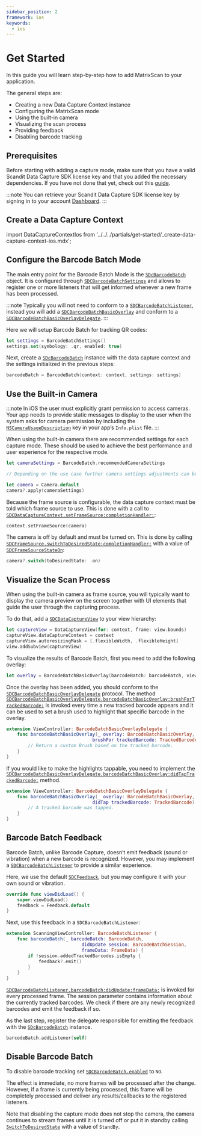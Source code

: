```yaml
---
sidebar_position: 2
framework: ios
keywords:
  - ios
---
```


# Get Started

In this guide you will learn step-by-step how to add MatrixScan to your application.

The general steps are:

- Creating a new Data Capture Context instance
- Configuring the MatrixScan mode
- Using the built-in camera
- Visualizing the scan process
- Providing feedback
- Disabling barcode tracking

## Prerequisites

Before starting with adding a capture mode, make sure that you have a valid Scandit Data Capture SDK license key and that you added the necessary dependencies. If you have not done that yet, check out this [guide](/sdks/ios/add-sdk.md).

:::note
You can retrieve your Scandit Data Capture SDK license key by signing in to your account [Dashboard](https://ssl.scandit.com/dashboard/sign-in).
:::

## Create a Data Capture Context

import DataCaptureContextIos from '../../../partials/get-started/_create-data-capture-context-ios.mdx';

<DataCaptureContextIos/>

## Configure the Barcode Batch Mode

The main entry point for the Barcode Batch Mode is the [`SDcBarcodeBatch`](https://docs.scandit.com/data-capture-sdk/ios/barcode-capture/api/barcode-batch.html#class-scandit.datacapture.barcode.batch.BarcodeBatch) object. It is configured through [`SDCBarcodeBatchSettings`](https://docs.scandit.com/data-capture-sdk/ios/barcode-capture/api/barcode-batch-settings.html#class-scandit.datacapture.barcode.batch.BarcodeBatchSettings) and allows to register one or more listeners that will get informed whenever a new frame has been processed.

:::note
Typically you will not need to conform to a [`SDCBarcodeBatchListener`](https://docs.scandit.com/data-capture-sdk/ios/barcode-capture/api/barcode-batch-listener.html#interface-scandit.datacapture.barcode.batch.IBarcodeBatchListener), instead you will add a [`SDCBarcodeBatchBasicOverlay`](https://docs.scandit.com/data-capture-sdk/ios/barcode-capture/api/ui/barcode-batch-basic-overlay.html#class-scandit.datacapture.barcode.batch.ui.BarcodeBatchBasicOverlay) and conform to a [`SDCBarcodeBatchBasicOverlayDelegate`](https://docs.scandit.com/data-capture-sdk/ios/barcode-capture/api/ui/barcode-batch-basic-overlay-listener.html#interface-scandit.datacapture.barcode.batch.ui.IBarcodeBatchBasicOverlayListener).
:::

Here we will setup Barcode Batch for tracking QR codes:

```swift
let settings = BarcodeBatchSettings()
settings.set(symbology: .qr, enabled: true)
```

Next, create a [`SDcBarcodeBatch`](https://docs.scandit.com/data-capture-sdk/ios/barcode-capture/api/barcode-batch.html#class-scandit.datacapture.barcode.batch.BarcodeBatch) instance with the data capture context and the settings initialized in the previous steps:

```swift
barcodeBatch = BarcodeBatch(context: context, settings: settings)
```

## Use the Built-in Camera

:::note
In iOS the user must explicitly grant permission to access cameras. Your app needs to provide static messages to display to the user when the system asks for camera permission by including the [`NSCameraUsageDescription`](https://developer.apple.com/documentation/bundleresources/information_property_list/nscamerausagedescription) key in your app’s `Info.plist` file.
:::

When using the built-in camera there are recommended settings for each capture mode. These should be used to achieve the best performance and user experience for the respective mode.

```swift
let cameraSettings = BarcodeBatch.recommendedCameraSettings

// Depending on the use case further camera settings adjustments can be made here.

let camera = Camera.default
camera?.apply(cameraSettings)
```

Because the frame source is configurable, the data capture context must be told which frame source to use. This is done with a call to [`SDCDataCaptureContext.setFrameSource:completionHandler:`](https://docs.scandit.com/data-capture-sdk/ios/core/api/data-capture-context.html#method-scandit.datacapture.core.DataCaptureContext.SetFrameSourceAsync):

```swift
context.setFrameSource(camera)
```

The camera is off by default and must be turned on. This is done by calling [`SDCFrameSource.switchToDesiredState:completionHandler:`](https://docs.scandit.com/data-capture-sdk/ios/core/api/frame-source.html#method-scandit.datacapture.core.IFrameSource.SwitchToDesiredStateAsync) with a value of [`SDCFrameSourceStateOn`](https://docs.scandit.com/data-capture-sdk/ios/core/api/frame-source.html#value-scandit.datacapture.core.FrameSourceState.On):

```swift
camera?.switch(toDesiredState: .on)
```

## Visualize the Scan Process

When using the built-in camera as frame source, you will typically want to display the camera preview on the screen together with UI elements that guide the user through the capturing process. 

To do that, add a [`SDCDataCaptureView`](https://docs.scandit.com/data-capture-sdk/ios/core/api/ui/data-capture-view.html#class-scandit.datacapture.core.ui.DataCaptureView) to your view hierarchy:

```swift
let captureView = DataCaptureView(for: context, frame: view.bounds)
captureView.dataCaptureContext = context
captureView.autoresizingMask = [.flexibleWidth, .flexibleHeight]
view.addSubview(captureView)
```

To visualize the results of Barcode Batch, first you need to add the following overlay:

```swift
let overlay = BarcodeBatchBasicOverlay(barcodeBatch: barcodeBatch, view: captureView)
```

Once the overlay has been added, you should conform to the [`SDCBarcodeBatchBasicOverlayDelegate`](https://docs.scandit.com/data-capture-sdk/ios/barcode-capture/api/ui/barcode-batch-basic-overlay-listener.html#interface-scandit.datacapture.barcode.batch.ui.IBarcodeBatchBasicOverlayListener) protocol. The method [`SDCBarcodeBatchBasicOverlayDelegate.barcodeBatchBasicOverlay:brushForTrackedBarcode:`](https://docs.scandit.com/data-capture-sdk/ios/barcode-capture/api/ui/barcode-batch-basic-overlay-listener.html#method-scandit.datacapture.barcode.batch.ui.IBarcodeBatchBasicOverlayListener.BrushForTrackedBarcode) is invoked every time a new tracked barcode appears and it can be used to set a brush used to highlight that specific barcode in the overlay.

```swift
extension ViewController: BarcodeBatchBasicOverlayDelegate {
    func barcodeBatchBasicOverlay(_ overlay: BarcodeBatchBasicOverlay,
                                brushFor trackedBarcode: TrackedBarcode) -> Brush? {
        // Return a custom Brush based on the tracked barcode.
    }
}
```

If you would like to make the highlights tappable, you need to implement the [`SDCBarcodeBatchBasicOverlayDelegate.barcodeBatchBasicOverlay:didTapTrackedBarcode:`](https://docs.scandit.com/data-capture-sdk/ios/barcode-capture/api/ui/barcode-batch-basic-overlay-listener.html#method-scandit.datacapture.barcode.batch.ui.IBarcodeBatchBasicOverlayListener.OnTrackedBarcodeTapped) method.

```swift
extension ViewController: BarcodeBatchBasicOverlayDelegate {
    func barcodeBatchBasicOverlay(_ overlay: BarcodeBatchBasicOverlay,
                                didTap trackedBarcode: TrackedBarcode) {
        // A tracked barcode was tapped.
    }
}
```

## Barcode Batch Feedback

Barcode Batch, unlike Barcode Capture, doesn’t emit feedback (sound or vibration) when a new barcode is recognized. However, you may implement a [`SDCBarcodeBatchListener`](https://docs.scandit.com/data-capture-sdk/ios/barcode-capture/api/barcode-batch-listener.html#interface-scandit.datacapture.barcode.batch.IBarcodeBatchListener) to provide a similar experience.

Here, we use the default [`SDCFeedback`](https://docs.scandit.com/data-capture-sdk/ios/core/api/feedback.html#class-scandit.datacapture.core.Feedback), but you may configure it with your own sound or vibration.

```swift
override func viewDidLoad() {
    super.viewDidLoad()
    feedback = Feedback.default
}
```

Next, use this feedback in a `SDCBarcodeBatchListener`:

```swift
extension ScanningViewController: BarcodeBatchListener {
    func barcodeBatch(_ barcodeBatch: BarcodeBatch,
                            didUpdate session: BarcodeBatchSession,
                            frameData: FrameData) {
        if !session.addedTrackedBarcodes.isEmpty {
            feedback?.emit()
        }
    }
}
```

[`SDCBarcodeBatchListener.barcodeBatch:didUpdate:frameData:`](https://docs.scandit.com/data-capture-sdk/ios/barcode-capture/api/barcode-batch-listener.html#method-scandit.datacapture.barcode.batch.IBarcodeBatchListener.OnSessionUpdated) is invoked for every processed frame. The session parameter contains information about the currently tracked barcodes. We check if there are any newly recognized barcodes and emit the feedback if so.

As the last step, register the delegate responsible for emitting the feedback with the [`SDcBarcodeBatch`](https://docs.scandit.com/data-capture-sdk/ios/barcode-capture/api/barcode-batch.html#class-scandit.datacapture.barcode.batch.BarcodeBatch) instance.

```swift
barcodeBatch.addListener(self)
```

## Disable Barcode Batch

To disable barcode tracking set [`SDCBarcodeBatch.enabled`](https://docs.scandit.com/data-capture-sdk/ios/barcode-capture/api/barcode-batch.html#property-scandit.datacapture.barcode.batch.BarcodeBatch.IsEnabled) to `NO`.

The effect is immediate, no more frames will be processed after the change. However, if a frame is currently being processed, this frame will be completely processed and deliver any results/callbacks to the registered listeners.

Note that disabling the capture mode does not stop the camera, the camera continues to stream frames until it is turned off or put it in standby calling [`SwitchToDesiredState`](https://docs.scandit.com/data-capture-sdk/ios/core/api/frame-source.html#method-scandit.datacapture.core.IFrameSource.SwitchToDesiredStateAsync) with a value of `StandBy`.